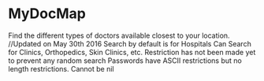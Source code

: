# MyDocMap
Find the different types of doctors available closest to your location. 
//Updated on May 30th 2016
Search by default is for Hospitals
Can Search for Clinics, Orthopedics, Skin Clinics, etc.
Restriction has not been made yet to prevent any random search
Passwords have ASCII restrictions but no length restrictions. Cannot be nil
